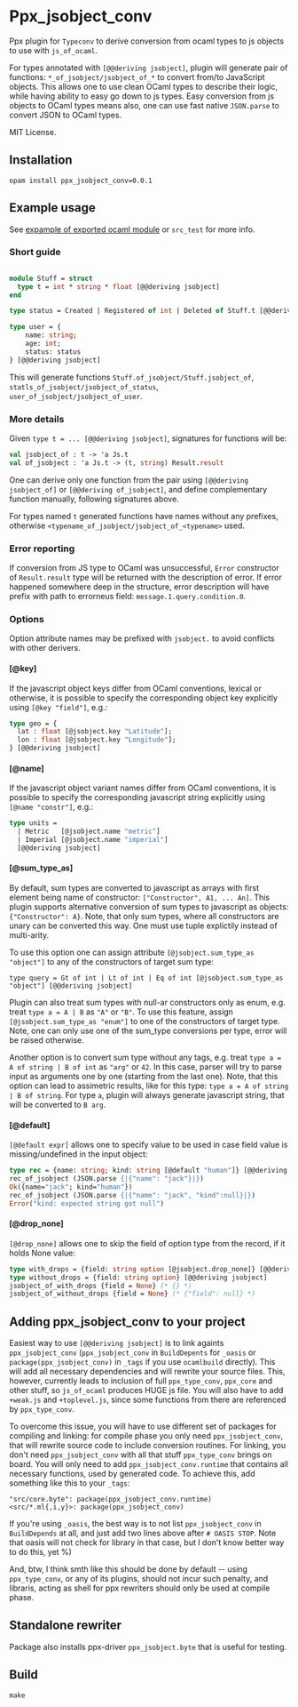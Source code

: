 
# Ppx_jsobject_conv

Ppx plugin for `Typeconv` to derive conversion from ocaml types to js objects to use with `js_of_ocaml`.

For types annotated with `[@@deriving jsobject]`, plugin will generate pair of functions: `*_of_jsobject/jsobject_of_*`
to convert from/to JavaScript objects. This allows one to use clean OCaml types to describe their logic, while having ability
to easy go down to js types. Easy conversion from js objects to OCaml types means also, one can use fast native `JSON.parse` to
convert JSON to OCaml types.

MIT License.

## Installation

`opam install ppx_jsobject_conv=0.0.1`

## Example usage

See [expample of exported ocaml module](https://github.com/little-arhat/exported-ocaml-js) or `src_test` for more info.

### Short guide

```ocaml

module Stuff = struct
  type t = int * string * float [@@deriving jsobject]
end

type status = Created | Registered of int | Deleted of Stuff.t [@@deriving jsobject]

type user = {
    name: string;
    age: int;
    status: status
} [@@deriving jsobject]

```

This will generate functions `Stuff.of_jsobject/Stuff.jsobject_of`, `statls_of_jsobject/jsobject_of_status`, `user_of_jsobject/jsobject_of_user`.

### More details

Given `type t = ... [@@deriving jsobject]`, signatures for functions will be:

```ocaml
val jsobject_of : t -> 'a Js.t
val of_jsobject : 'a Js.t -> (t, string) Result.result
```

One can derive only one function from the pair using `[@@deriving jsobject_of]` or `[@@deriving of_jsobject]`, and define complementary function manually,
following signatures above.

For types named `t` generated functions have names without any prefixes, otherwise `<typename_of_jsobject/jsobject_of_<typename>` used.

### Error reporting

If conversion from JS type to OCaml was unsuccessful, `Error` constructor of `Result.result` type will be returned with the description of error.
If error happened somewhere deep in the structure, error description will have prefix with path to errorneus field: `message.1.query.condition.0`.

### Options

Option attribute names may be prefixed with `jsobject.` to avoid conflicts with other derivers.

#### [@key]

If the javascript object keys differ from OCaml conventions, lexical or otherwise, it is possible to specify the corresponding
object key explicitly using `[@key "field"]`, e.g.:

```ocaml
type geo = {
  lat : float [@jsobject.key "Latitude"];
  lon : float [@jsobject.key "Longitude"];
} [@@deriving jsobject]
```

#### [@name]

If the javascript object variant names differ from OCaml conventions, it is possible to specify the corresponding javascript string
explicitly using `[@name "constr"]`, e.g.:

```ocaml
type units =
  | Metric   [@jsobject.name "metric"]
  | Imperial [@jsobject.name "imperial"]
  [@@deriving jsobject]
```
#### [@sum_type_as]

By default, sum types are converted to javascript as arrays with first element being name of constructor: `["Constructor", A1, ... An]`. This plugin supports
alternative conversion of sum types to javascript as objects: `{"Constructor": A}`. Note, that only sum types, where all constructors are unary can be
converted this way. One must use tuple explictily instead of multi-arity.

To use this option one can assign attribute `[@jsobject.sum_type_as "object"]` to any of the constructors of target sum type:

`type query = Gt of int | Lt of int | Eq of int [@jsobject.sum_type_as "object"] [@@deriving jsobject]`

Plugin can also treat sum types with null-ar constructors only as enum, e.g. treat `type a = A | B` as `"A"` or `"B"`. To use this feature, assign
`[@jsobject.sum_type_as "enum"]` to one of the constructors of target type. Note, one can only use one of the sum_type conversions per type, error
will be raised otherwise.

Another option is to convert sum type without any tags, e.g. treat `type a = A of string | B of int` as `"arg"` or `42`. In this case, parser will try
to parse input as arguments one by one (starting from the last one). Note, that this option can lead to assimetric results, like for this type:
`type a = A of string | B of string`. For type `a`, plugin will always generate javascript string, that will be converted to `B arg`.

#### [@default]

`[@default expr]` allows one to specify value to be used in case field value is missing/undefined in the input object:

```ocaml
type rec = {name: string; kind: string [@default "human"]} [@@deriving jsobject]
rec_of_jsobject (JSON.parse {|{"name": "jack"}|})
Ok({name="jack"; kind="human"})
rec_of_jsobject (JSON.parse {|{"name": "jack", "kind":null}|})
Error("kind: expected string got null")
```

#### [@drop_none]

`[@drop_none]` allows one to skip the field of option type from the record, if it holds None value:

```ocaml
type with_drops = {field: string option [@jsobject.drop_none]} [@@deriving jsobject]
type without_drops = {field: string option} [@@deriving jsobject]
jsobject_of_with_drops {field = None} (* {} *)
jsobject_of_without_drops {field = None} (* {"field": null} *)
```


## Adding ppx_jsobject_conv to your project

Easiest way to use `[@@deriving jsobject]` is to link againts `ppx_jsobject_conv` (`ppx_jsobject_conv`
in `BuildDepents` for `_oasis` or `package(ppx_jsobject_conv)` in `_tags` if you use `ocamlbuild` directly). This will add all necessary dependencies
and will rewrite your source files. This, however, currently leads to inclusion of full `ppx_type_conv`, `ppx_core` and other stuff, so `js_of_ocaml` produces
HUGE js file. You will also have to add `+weak.js` and `+toplevel.js`, since some functions from there are referenced by `ppx_type_conv`.

To overcome this issue, you will have to use different set of packages for compiling and linking: for compile phase you only need `ppx_jsobject_conv`, that
will rewrite source code to include conversion routines. For linking, you don't need `ppx_jsobject_conv` with all that stuff `ppx_type_conv` brings on board.
You will only need to add `ppx_jsobject_conv.runtime` that contains all necessary functions, used by generated code. To achieve this, add something like this
to your `_tags`:

```
"src/core.byte": package(ppx_jsobject_conv.runtime)
<src/*.ml{,i,y}>: package(ppx_jsobject_conv)
```

If you're using `_oasis`, the best way is to not list `ppx_jsobject_conv` in `BuildDepends` at all, and just add two lines above after `# OASIS STOP`. Note
that oasis will not check for library in that case, but I don't know better way to do this, yet %)

And, btw, I think smth like this should be done by default -- using `ppx_type_conv`, or any of its plugins, should not incur such penalty, and libraris, acting
as shell for ppx rewriters should only be used at compile phase.

## Standalone rewriter

Package also installs ppx-driver `ppx_jsobject.byte` that is useful for testing.

## Build

`make`
